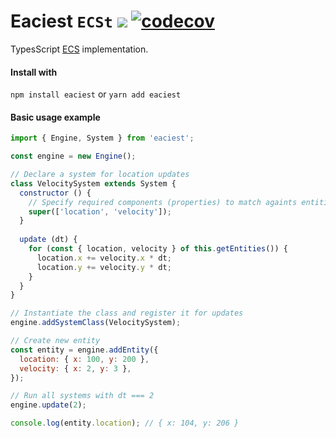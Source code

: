 # Eaciest `ECSt` ![](https://github.com/Badrpas/eaciest/workflows/Tests/badge.svg) [![codecov](https://codecov.io/gh/Badrpas/eaciest/branch/master/graph/badge.svg)](https://codecov.io/gh/Badrpas/eaciest)
TypesScript [ECS](https://en.wikipedia.org/wiki/Entity_component_system) implementation.

#### Install with

`npm install eaciest` or `yarn add eaciest`

#### Basic usage example
```js
import { Engine, System } from 'eaciest';

const engine = new Engine();

// Declare a system for location updates
class VelocitySystem extends System {
  constructor () {
    // Specify required components (properties) to match againts entities
    super(['location', 'velocity']);
  }
  
  update (dt) {
    for (const { location, velocity } of this.getEntities()) {
      location.x += velocity.x * dt;
      location.y += velocity.y * dt;
    }
  }
}

// Instantiate the class and register it for updates
engine.addSystemClass(VelocitySystem);

// Create new entity
const entity = engine.addEntity({ 
  location: { x: 100, y: 200 },
  velocity: { x: 2, y: 3 },
});

// Run all systems with dt === 2
engine.update(2);

console.log(entity.location); // { x: 104, y: 206 }

```
